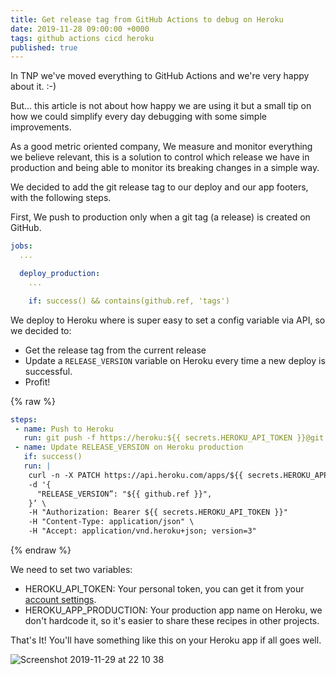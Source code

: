 ```yaml
---
title: Get release tag from GitHub Actions to debug on Heroku
date: 2019-11-28 09:00:00 +0000
tags: github actions cicd heroku
published: true
---
```


In TNP we've moved everything to GitHub Actions and we're very happy about it. :-)

But... this article is not about how happy we are using it but a small tip on how we could simplify every day debugging with some simple improvements.

As a good metric oriented company, We measure and monitor everything we believe relevant, this is a solution to control which release we have in production and being able to monitor its breaking changes in a simple way.

We decided to add the git release tag to our deploy and our app footers, with the following steps.

First, We push to production only when a git tag (a release) is created on GitHub.

```yaml
jobs:
  ...

  deploy_production:
    ...

    if: success() && contains(github.ref, 'tags')
```

We deploy to Heroku where is super easy to set a config variable via API, so we decided to:

- Get the release tag from the current release
- Update a `RELEASE_VERSION` variable on Heroku every time a new deploy is successful.
- Profit!

{% raw %}
```yaml
steps:
 - name: Push to Heroku
   run: git push -f https://heroku:${{ secrets.HEROKU_API_TOKEN }}@git.heroku.com/${{ secrets.HEROKU_APP_PRODUCTION }}.git origin/master:master
 - name: Update RELEASE_VERSION on Heroku production
   if: success()
   run: |
    curl -n -X PATCH https://api.heroku.com/apps/${{ secrets.HEROKU_APP_PRODUCTION }}/config-vars \
    -d '{
      "RELEASE_VERSION”: "${{ github.ref }}",
    }’ \
    -H "Authorization: Bearer ${{ secrets.HEROKU_API_TOKEN }}"
    -H "Content-Type: application/json" \
    -H "Accept: application/vnd.heroku+json; version=3"
```
{% endraw %}

We need to set two variables:

- HEROKU_API_TOKEN: Your personal token, you can get it from your [account settings](https://dashboard.heroku.com/account).
- HEROKU_APP_PRODUCTION: Your production app name on Heroku, we don't hardcode it, so it's easier to share these recipes in other projects.

That's It! You'll have something like this on your Heroku app if all goes well.

![Screenshot 2019-11-29 at 22 10 38](https://user-images.githubusercontent.com/488556/69890303-37c27600-12f5-11ea-9280-6a89fa3b74c4.png)

